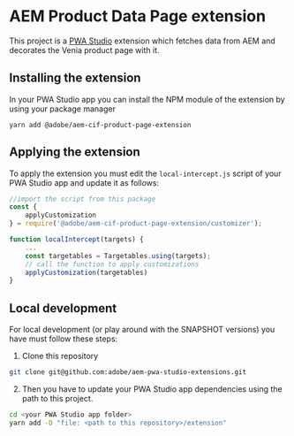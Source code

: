 # AEM Product Data Page extension

This project is a [PWA Studio](https://pwastudio.io) extension which fetches data from AEM and decorates the Venia product page with it.

## Installing the extension

In your PWA Studio app you can install the NPM module of the extension by using your package manager

```
yarn add @adobe/aem-cif-product-page-extension
```

## Applying the extension

To apply the extension you must edit the `local-intercept.js` script of your PWA Studio app and update it as follows:

```javascript
//import the script from this package
const {
    applyCustomization
} = require('@adobe/aem-cif-product-page-extension/customizer');

function localIntercept(targets) {
    ...
    const targetables = Targetables.using(targets);
    // call the function to apply customizations
    applyCustomization(targetables)
}
```

## Local development

For local development (or play around with the SNAPSHOT versions) you have must follow these steps:

1. Clone this repository

```bash
git clone git@github.com:adobe/aem-pwa-studio-extensions.git
```

2. Then you have to update your PWA Studio app dependencies using the path to this project.

```bash
cd <your PWA Studio app folder>
yarn add -D "file: <path to this repository>/extension"
```
